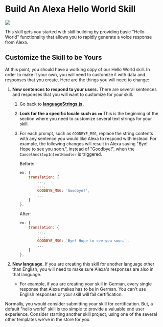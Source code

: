 # Build An Alexa Hello World Skill
<img src="https://m.media-amazon.com/images/G/01/mobile-apps/dex/alexa/alexa-skills-kit/tutorials/quiz-game/header._TTH_.png" />

This skill gets you started with skill building by providing basic "Hello World" functionality that allows you to rapidly generate a voice response from Alexa.

## Customize the Skill to be Yours

At this point, you should have a working copy of our Hello World skill.  In order to make it your own, you will need to customize it with data and responses that you create.  Here are the things you will need to change:

1.  **New sentences to respond to your users.** There are several sentences and responses that you will want to customize for your skill.

    1.  Go back to **[languageStrings.js](../lambda/custom/languageStrings.js).**

    2.  **Look for the a specific locale such as `en`** This is the beginning of the section where you need to customize several text strings for your skill.

    3.  For each prompt, such as `GOODBYE_MSG`, replace the string contents with any sentence you would like Alexa to respond with instead. For example, the following changes will result in Alexa saying "Bye! Hope to see you soon.", instead of "Goodbye!", when the `CancelAndStopIntentHandler` is triggered.
        
        Before:
        ```js
        en: {
            translation: {
                ...,
                ...,
                GOODBYE_MSG: 'Goodbye!',
                ...
            }
        },
        ```
        After:
        ```js
        en: {
            translation: {
                ...,
                ...,
                GOODBYE_MSG: 'Bye! Hope to see you soon.',
                ...
            }
        },
        ```

        


2.  **New language.** If you are creating this skill for another language other than English, you will need to make sure Alexa's responses are also in that language.

    - For example, if you are creating your skill in German, every single response that Alexa makes has to be in German. You can't use English responses or your skill will fail certification.


Normally, you would consider submitting your skill for certification.  But, a default "hello world" skill is too simple to provide a valuable end user experience.
Consider starting another skill project, using one of the several other templates we've in the store for you.